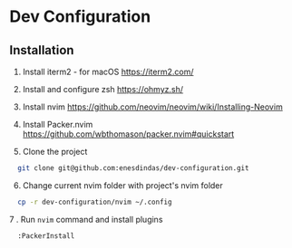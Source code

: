 # Dev Configuration

## Installation

1. Install iterm2 - for macOS
https://iterm2.com/

2. Install and configure zsh
https://ohmyz.sh/

3. Install nvim
https://github.com/neovim/neovim/wiki/Installing-Neovim

4. Install Packer.nvim
https://github.com/wbthomason/packer.nvim#quickstart

5. Clone the project

```bash
  git clone git@github.com:enesdindas/dev-configuration.git
```

6. Change current nvim folder with project's nvim folder

```bash
  cp -r dev-configuration/nvim ~/.config
```

7 . Run `nvim` command and install plugins

```bash
  :PackerInstall
```
